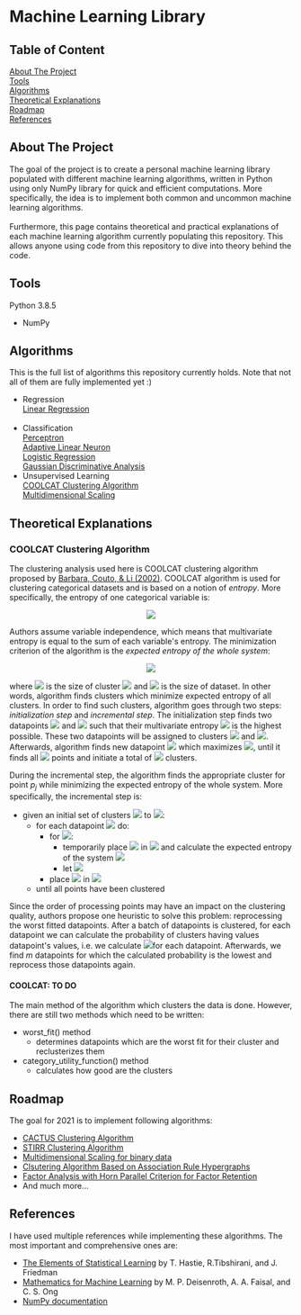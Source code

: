 # Machine Learning Library

## Table of Content
[About The Project](#goal)<br/>
[Tools](#tools)<br/>
[Algorithms](#algorithms)<br/>
[Theoretical Explanations](#theory)<br/>
[Roadmap](#roadmap)<br/>
[References](#references)<br/>

## About The Project <a name="goal"/>
The goal of the project is to create a personal machine learning library populated with different machine learning algorithms, written in Python using only NumPy library for quick and efficient computations. More specifically, the idea is to implement both common and uncommon machine learning algorithms.<br/><br/>
Furthermore, this page contains theoretical and practical explanations of each machine learning algorithm currently populating this repository. This allows anyone using code from this repository to dive into theory behind the code.


## Tools <a name="tools"/>
Python 3.8.5
-  NumPy



## Algorithms<a name="algorithms"/>
This is the full list of algorithms this repository currently holds. Note that not all of them are fully implemented yet :)
-  Regression<br/>
[Linear Regression](https://github.com/emirdemic/Machine-Learning-Library/blob/main/Regression/LinearRegression.py)<br/><br/>
-  Classification<br/>
[Perceptron](https://github.com/emirdemic/Machine-Learning-Library/blob/main/Classification/Perceptron.py)<br/>
[Adaptive Linear Neuron](https://github.com/emirdemic/Machine-Learning-Library/blob/main/Classification/AdaptiveLinearNeuron.py)<br/>
[Logistic Regression](https://github.com/emirdemic/Machine-Learning-Library/blob/main/Classification/LogisticRegression.py)<br/>
[Gaussian Discriminative Analysis](https://github.com/emirdemic/Machine-Learning-Library/blob/main/Classification/GaussianDiscriminantAnalysis.py)<br/>
-  Unsupervised Learning<br/>
[COOLCAT Clustering Algorithm](https://github.com/emirdemic/Machine-Learning-Library/blob/main/UnsupervisedLearning/COOLCAT.py)<br/>
[Multidimensional Scaling](https://github.com/emirdemic/Machine-Learning-Library/blob/main/UnsupervisedLearning/MDS.py)

## Theoretical Explanations<a name="theorys"/><br/>

### COOLCAT Clustering Algorithm<br/>


The clustering analysis used here is COOLCAT clustering algorithm proposed by 
[Barbara, Couto, & Li (2002)](https://dl.acm.org/doi/abs/10.1145/584792.584888). 
COOLCAT algorithm is used for clustering categorical datasets and is based on a notion of *entropy*. 
More specifically, the entropy of one categorical variable is:

<div align="center"><img src="https://render.githubusercontent.com/render/math?math=%5CLARGE%0A%5Cbegin%7Baligned%7D%0AE(X)%20%3D%20-%5Csum_%7Bx%20%5Cin%20S%7D%20p(x)log(p(x))%0A%5Cend%7Baligned%7D%0A"></div>

Authors assume variable independence, which means that multivariate entropy is equal to
the sum of each variable's entropy. The minimization criterion of the algorithm is the *expected 
entropy of the whole system*:

<div align="center"><img src="https://render.githubusercontent.com/render/math?math=%5CLARGE%0A%5Cbegin%7Baligned%7D%0AE(C)%20%3D%20%5Csum_%7Bk%7D%20(%5Cfrac%7B%7CC_%7Bk%7D%7C%7D%7B%7CD%7C%7D(E(C_%7Bk%7D)))%0A%5Cend%7Baligned%7D%0A"></div>

where <img src="https://render.githubusercontent.com/render/math?math=%7CC_%7Bk%7D%7C"> is the size of cluster <img src="https://render.githubusercontent.com/render/math?math=k"> and <img src="https://render.githubusercontent.com/render/math?math=%7CD%7C"> is the size of dataset. 
In other words, algorithm finds clusters which minimize expected entropy of all clusters.
In order to find such clusters, algorithm goes through two steps: *initialization step* and *incremental step*. 
The initialization step finds two datapoints <img src="https://render.githubusercontent.com/render/math?math=p_%7B1%7D"> and 
<img src="https://render.githubusercontent.com/render/math?math=p_%7B2%7D"> such that their multivariate entropy 
<img src="https://render.githubusercontent.com/render/math?math=E(p_%7B1%7D%2C%20p_%7B2%7D)"> is the highest possible. 
These two datapoints will be assigned to clusters <img src="https://render.githubusercontent.com/render/math?math=C_%7B1%7D"> and 
<img src="https://render.githubusercontent.com/render/math?math=C_%7B2%7D">.
Afterwards, algorithm finds new datapoint <img src="https://render.githubusercontent.com/render/math?math=p_%7Bj%7D"> 
which maximizes <img src="https://render.githubusercontent.com/render/math?math=min_%7Bi%3D1%2C...%2Cj-1%7D(E(p_%7Bi%7D%2C%20p_%7Bj%7D))">, 
until it finds all <img src="https://render.githubusercontent.com/render/math?math=k"> points and initiate a total of <img src="https://render.githubusercontent.com/render/math?math=k"> clusters.

During the incremental step, the algorithm finds the appropriate cluster for point $p_{j}$ while minimizing the 
expected entropy of the whole system. More specifically, the incremental step is:

* given an initial set of clusters <img src="https://render.githubusercontent.com/render/math?math=C_%7B1%7D"> to <img src="https://render.githubusercontent.com/render/math?math=C_%7Bk%7D">:
  * for each datapoint <img src="https://render.githubusercontent.com/render/math?math=p"> do:
    * for <img src="https://render.githubusercontent.com/render/math?math=i%20%3D%201%2C...%2Ck">:
      * temporarily place <img src="https://render.githubusercontent.com/render/math?math=p"> in <img src="https://render.githubusercontent.com/render/math?math=C%5E%7Bi%7D"> and calculate the expected entropy of the system <img src="https://render.githubusercontent.com/render/math?math=E(C%5E%7Bi%7D)">
      * let <img src="https://render.githubusercontent.com/render/math?math=j%20%3D%20argmin_%7Bi%7D(E(C%5E%7Bi%7D))">
    * place <img src="https://render.githubusercontent.com/render/math?math=p"> in <img src="https://render.githubusercontent.com/render/math?math=C_%7Bj%7D">
  * until all points have been clustered

Since the order of processing points may have an impact on the clustering quality, authors propose one heuristic
to solve this problem: reprocessing the worst fitted datapoints. After a batch of datapoints is clustered, for each
datapoint we can calculate the probability of clusters having values datapoint's values, i.e.
we calculate <img src="https://render.githubusercontent.com/render/math?math=p_%7Bi%7D%20%3D%20%5Cprod_%7Bj%7D%20(p_%7Bij%7D)">for each datapoint. Afterwards, we find $m$ datapoints for which 
the calculated probability is the lowest and reprocess those datapoints again.

#### COOLCAT: TO DO<br/>
The main method of the algorithm which clusters the data is done. However, there are still two methods which need to be written:
* worst_fit() method
  * determines datapoints which are the worst fit for their cluster and reclusterizes them
* category_utility_function() method
  * calculates how good are the clusters


## Roadmap<a name="roadmap"/>

The goal for 2021 is to implement following algorithms:
  * [CACTUS Clustering Algorithm](https://dl.acm.org/doi/abs/10.1145/312129.31220)
  * [STIRR Clustering Algorithm](https://link.springer.com/article/10.1007/s007780050005)
  * [Multidimensional Scaling for binary data](https://direct.mit.edu/neco/article/14/5/1195/6610/Methods-for-Binary-Multidimensional-Scaling)
  * [Clsutering Algorithm Based on Association Rule Hypergraphs](https://conservancy.umn.edu/handle/11299/215301)
  * [Factor Analysis with Horn Parallel Criterion for Factor Retention](https://journals.sagepub.com/doi/abs/10.1177/1536867X0900900207)
  * And much more...


## References<a name="references"/>
I have used multiple references while implementing these algorithms. The most important and comprehensive ones are:
*  [The Elements of Statistical Learning]() by T. Hastie, R.Tibshirani, and J. Friedman
*  [Mathematics for Machine Learning]() by M. P. Deisenroth, A. A. Faisal, and C. S. Ong
*  [NumPy documentation]()
